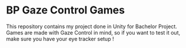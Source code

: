 # BP Gaze Control Games

This repository contains my project done in Unity for Bachelor Project. 
Games are made with Gaze Control in mind, so if you want to test it out,
make sure you have your eye tracker setup !
